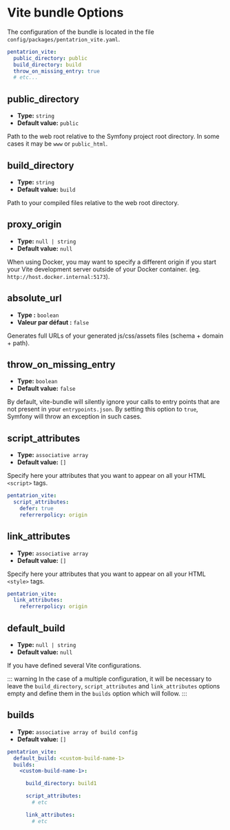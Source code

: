 # Vite bundle Options

The configuration of the bundle is located in the file `config/packages/pentatrion_vite.yaml`.

```yaml
pentatrion_vite:
  public_directory: public
  build_directory: build
  throw_on_missing_entry: true
  # etc...
```

## public_directory

- **Type:** `string`
- **Default value:** `public`

Path to the web root relative to the Symfony project root directory. In some cases it may be `www` or `public_html`.

## build_directory

- **Type:** `string`
- **Default value:** `build`

Path to your compiled files relative to the web root directory.

## proxy_origin

- **Type:** `null | string`
- **Default value:** `null`

When using Docker, you may want to specify a different origin if you start your Vite development server outside of your Docker container. (eg. `http://host.docker.internal:5173`).

## absolute_url

- **Type :** `boolean`
- **Valeur par défaut :** `false`

Generates full URLs of your generated js/css/assets files (schema + domain + path).

## throw_on_missing_entry

- **Type:** `boolean`
- **Default value:** `false`

By default, vite-bundle will silently ignore your calls to entry points that are not present in your `entrypoints.json`. By setting this option to `true`, Symfony will throw an exception in such cases.

## script_attributes

- **Type:** `associative array`
- **Default value:** `[]`

Specify here your attributes that you want to appear on all your HTML `<script>` tags.

```yaml
pentatrion_vite:
  script_attributes:
    defer: true
    referrerpolicy: origin
```

## link_attributes

- **Type:** `associative array`
- **Default value:** `[]`

Specify here your attributes that you want to appear on all your HTML `<style>` tags.

```yaml
pentatrion_vite:
  link_attributes:
    referrerpolicy: origin
```

## default_build

- **Type:** `null | string`
- **Default value:** `null`

If you have defined several Vite configurations.

::: warning
In the case of a multiple configuration, it will be necessary to leave the `build_directory`, `script_attributes` and `link_attributes` options empty and define them in the `builds` option which will follow.
:::

## builds

- **Type:** `associative array of build config`
- **Default value:** `[]`

```yaml
pentatrion_vite:
  default_build: <custom-build-name-1>
  builds:
    <custom-build-name-1>:

      build_directory: build1

      script_attributes:
        # etc

      link_attributes:
        # etc
```
